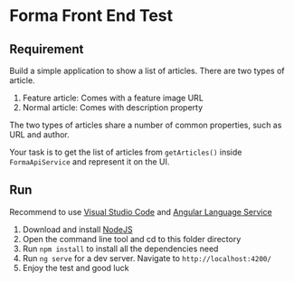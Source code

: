 # Forma Front End Test

## Requirement

Build a simple application to show a list of articles. There are two types of article.

1. Feature article: Comes with a feature image URL
2. Normal article: Comes with description property

The two types of articles share a number of common properties, such as URL and author.

Your task is to get the list of articles from `getArticles()` inside `FormaApiService` and represent it on the UI.

## Run

Recommend to use [Visual Studio Code](https://code.visualstudio.com/) and [Angular Language Service](https://marketplace.visualstudio.com/items?itemName=Angular.ng-template)

1. Download and install [NodeJS](https://nodejs.org/dist/v10.16.0/node-v10.16.0-x64.msi) 
2. Open the command line tool and cd to this folder directory
3. Run `npm install` to install all the dependencies need
4. Run `ng serve` for a dev server. Navigate to `http://localhost:4200/`
5. Enjoy the test and good luck
